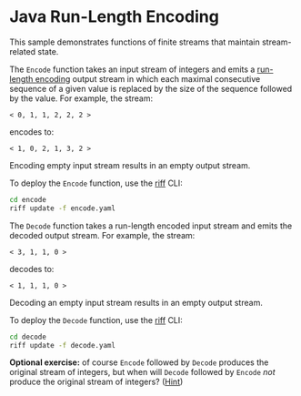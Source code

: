 # Java Run-Length Encoding

This sample demonstrates functions of finite streams that maintain stream-related state.

The `Encode` function takes an input stream of integers and emits 
a [run-length encoding](https://en.wikipedia.org/wiki/Run-length_encoding)
output stream in which each maximal consecutive sequence of a given value is replaced
by the size of the sequence followed by the value.
For example, the stream:
```
< 0, 1, 1, 2, 2, 2 >

```
encodes to:
```
< 1, 0, 2, 1, 3, 2 >

```
Encoding empty input stream results in an empty output stream.


To deploy the `Encode` function, use the [riff](https://github.com/projectriff/riff-cli) CLI:
```bash
cd encode
riff update -f encode.yaml
```

The `Decode` function takes a run-length encoded input stream and emits the decoded output stream.
For example, the stream:
```
< 3, 1, 1, 0 >

```
decodes to:
```
< 1, 1, 1, 0 >

```
Decoding an empty input stream results in an empty output stream.

To deploy the `Decode` function, use the [riff](https://github.com/projectriff/riff-cli) CLI:
```bash
cd decode
riff update -f decode.yaml
```

**Optional exercise:** of course `Encode` followed by `Decode` produces the original stream of integers, but when will
`Decode` followed by `Encode` _not_ produce the original stream of integers? ([Hint](decode/src/test/java/functions/DecodeTests.java)) 
